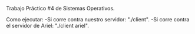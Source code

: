 Trabajo Práctico #4 de Sistemas Operativos.

Como ejecutar:
-Si corre contra nuestro servidor: "./client".
-Si corre contra el servidor de Ariel: "./client ariel".
